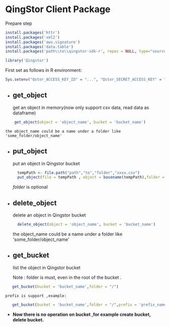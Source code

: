 # QingStor Client Package


Prepare step

``` R
install.packages('httr') 
install.packages('xml2') 
install.packages('aws.signature') 
install.packages('data.table') 
install.packages('path\\to\\qingstor-sdk-r', repos = NULL, type="source") 

library('Qingstor')
```
First set as follows in R environment: 
``` R
Sys.setenv("Qstor_ACCESS_KEY_ID" = "...", "Qstor_SECRET_ACCESS_KEY" = "...", "Qstor_DEFAULT_REGION" = "pek3a")
```

* ## get_object
	get an object in memory(now only support csv data, read data as dataframe)
``` R
	get_object(object = 'object_name', bucket = 'bucket_name') 
```
	the object_name could be a name under a folder like 'some_folder/object_name'

* ## put_object
	put an object in Qingstor bucket
  
  ``` R 
	tempPath <- file.path("path","to","folder","xxxx.csv") 
 	put_object(file = tempPath , object = basename(tempPath),folder = 'folder_name', bucket = 'bucket_name') 
  ```
  
  	*folder* is optional

* ## delete_object
	delete an object in Qingstor bucket 

  ``` R
	delete_object(object = 'object_name', bucket = 'bucket_name') 
  ```
	the object_name could be a name under a folder like 'some_folder/object_name'


* ## get_bucket
 	list the object in Qingstor bucket

	Note : folder is must, even in the root of the bucket .
 ``` R
 	get_bucket(bucket = 'bucket_name',folder = "/") 
 ``` 
	prefix is support ,example: 
 
 ``` R
 	get_bucket(bucket = 'bucket_name',folder = "/",prefix = 'prefix_name')
 ``` 

* **Now there is no operation on bucket ,for example create bucket, delete bucket.**